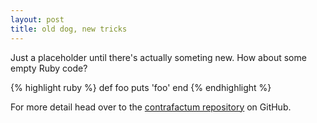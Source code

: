```yaml
---
layout: post
title: old dog, new tricks
---
```


Just a placeholder until there's actually someting new. How about some empty Ruby code?

{% highlight ruby %}
def foo
  puts 'foo'
end
{% endhighlight %}

For more detail head over to the [contrafactum repository](https://github.com/contrafactum/) on GitHub.